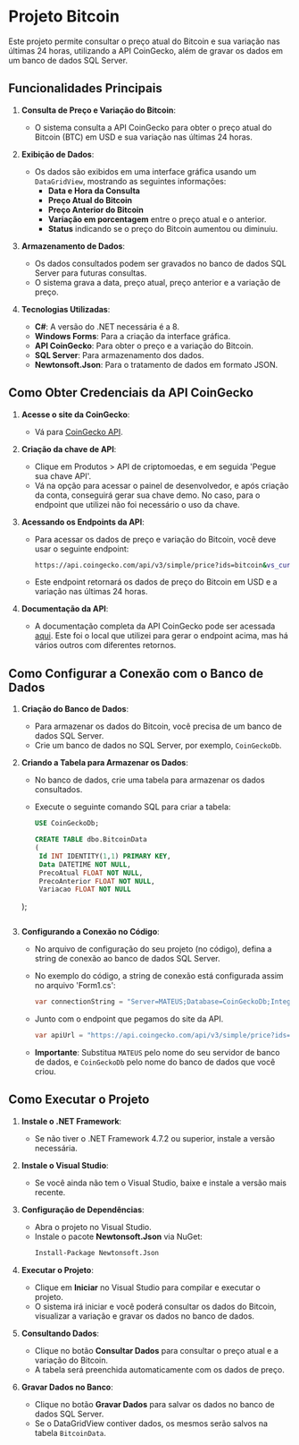 # Projeto Bitcoin

Este projeto permite consultar o preço atual do Bitcoin e sua variação nas últimas 24 horas, utilizando a API CoinGecko, além de gravar os dados em um banco de dados SQL Server.

## Funcionalidades Principais

1. **Consulta de Preço e Variação do Bitcoin**: 
   - O sistema consulta a API CoinGecko para obter o preço atual do Bitcoin (BTC) em USD e sua variação nas últimas 24 horas.
   
2. **Exibição de Dados**:
   - Os dados são exibidos em uma interface gráfica usando um `DataGridView`, mostrando as seguintes informações:
     - **Data e Hora da Consulta**
     - **Preço Atual do Bitcoin**
     - **Preço Anterior do Bitcoin**
     - **Variação em porcentagem** entre o preço atual e o anterior.
     - **Status** indicando se o preço do Bitcoin aumentou ou diminuiu.

3. **Armazenamento de Dados**:
   - Os dados consultados podem ser gravados no banco de dados SQL Server para futuras consultas.
   - O sistema grava a data, preço atual, preço anterior e a variação de preço.

4. **Tecnologias Utilizadas**:
   - **C#**: A versão do .NET necessária é a 8.
   - **Windows Forms**: Para a criação da interface gráfica.
   - **API CoinGecko**: Para obter o preço e a variação do Bitcoin.
   - **SQL Server**: Para armazenamento dos dados.
   - **Newtonsoft.Json**: Para o tratamento de dados em formato JSON.

## Como Obter Credenciais da API CoinGecko

1. **Acesse o site da CoinGecko**:
   - Vá para [CoinGecko API](https://www.coingecko.com/en/api).
   
2. **Criação da chave de API**:
   - Clique em Produtos > API de criptomoedas, e em seguida 'Pegue sua chave API'.
   - Vá na opção para acessar o painel de desenvolvedor, e após criação da conta, conseguirá gerar sua chave demo. No caso, para o endpoint que utilizei não foi necessário o uso da chave.

3. **Acessando os Endpoints da API**:
   - Para acessar os dados de preço e variação do Bitcoin, você deve usar o seguinte endpoint:
     ```bash
     https://api.coingecko.com/api/v3/simple/price?ids=bitcoin&vs_currencies=usd&include_24hr_change=true
     ```
   - Este endpoint retornará os dados de preço do Bitcoin em USD e a variação nas últimas 24 horas.

5. **Documentação da API**:
   - A documentação completa da API CoinGecko pode ser acessada [aqui](https://docs.coingecko.com/v3.0.1/reference/simple-price). Este foi o local que utilizei para gerar o endpoint acima, mas há vários outros com diferentes retornos.

## Como Configurar a Conexão com o Banco de Dados

1. **Criação do Banco de Dados**:
   - Para armazenar os dados do Bitcoin, você precisa de um banco de dados SQL Server.
   - Crie um banco de dados no SQL Server, por exemplo, `CoinGeckoDb`.

2. **Criando a Tabela para Armazenar os Dados**:
   - No banco de dados, crie uma tabela para armazenar os dados consultados.
   - Execute o seguinte comando SQL para criar a tabela:

     ```sql
     USE CoinGeckoDb;

     CREATE TABLE dbo.BitcoinData
     (
      Id INT IDENTITY(1,1) PRIMARY KEY,
      Data DATETIME NOT NULL,
      PrecoAtual FLOAT NOT NULL,
      PrecoAnterior FLOAT NOT NULL,
      Variacao FLOAT NOT NULL
    );
     ```

3. **Configurando a Conexão no Código**:
   - No arquivo de configuração do seu projeto (no código), defina a string de conexão ao banco de dados SQL Server.
   - No exemplo do código, a string de conexão está configurada assim no arquivo 'Form1.cs':

     ```csharp
     var connectionString = "Server=MATEUS;Database=CoinGeckoDb;Integrated Security=True";
     ```
   - Junto com o endpoint que pegamos do site da API.
     ```csharp
     var apiUrl = "https://api.coingecko.com/api/v3/simple/price?ids=bitcoin&vs_currencies=usd&include_24hr_change=true";
     ```
   - **Importante**: Substitua `MATEUS` pelo nome do seu servidor de banco de dados, e `CoinGeckoDb` pelo nome do banco de dados que você criou.

## Como Executar o Projeto

1. **Instale o .NET Framework**: 
   - Se não tiver o .NET Framework 4.7.2 ou superior, instale a versão necessária.

2. **Instale o Visual Studio**: 
   - Se você ainda não tem o Visual Studio, baixe e instale a versão mais recente.

3. **Configuração de Dependências**:
   - Abra o projeto no Visual Studio.
   - Instale o pacote **Newtonsoft.Json** via NuGet:
     ```bash
     Install-Package Newtonsoft.Json
     ```

4. **Executar o Projeto**:
   - Clique em **Iniciar** no Visual Studio para compilar e executar o projeto.
   - O sistema irá iniciar e você poderá consultar os dados do Bitcoin, visualizar a variação e gravar os dados no banco de dados.

5. **Consultando Dados**:
   - Clique no botão **Consultar Dados** para consultar o preço atual e a variação do Bitcoin.
   - A tabela será preenchida automaticamente com os dados de preço.

6. **Gravar Dados no Banco**:
   - Clique no botão **Gravar Dados** para salvar os dados no banco de dados SQL Server.
   - Se o DataGridView contiver dados, os mesmos serão salvos na tabela `BitcoinData`.
